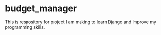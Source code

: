 # budget_manager
This is respository for project I am making to learn Django and improve my programming skills.

